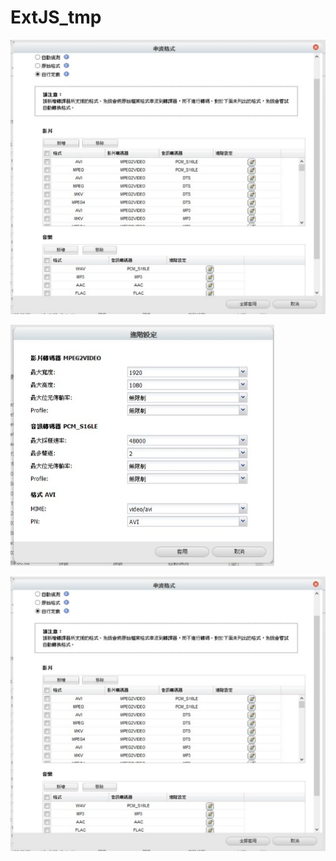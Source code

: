 # ExtJS_tmp

![image text ](https://github.com/siliallen/ExtJS_tmp/blob/master/%E4%B8%B2%E6%B5%81%E6%A0%BC%E5%BC%8F.jpg)


![image text ](https://github.com/siliallen/ExtJS_tmp/blob/master/進階格式.jpg)

![image text ](https://github.com/siliallen/ExtJS_tmp/blob/master/%E4%B8%B2%E6%B5%81%E6%A0%BC%E5%BC%8F.jpg)

